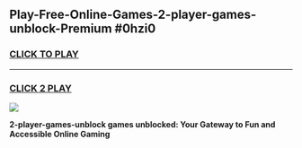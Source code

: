 
## Play-Free-Online-Games-2-player-games-unblock-Premium #0hzi0
<h3>
<a href="https://premium.freeplayer.one?title=2-player-games-unblock&ref=8M">CLICK TO PLAY</a></h3>
<hr>

<h3>
<a href="https://premium.freeplayer.one?title=2-player-games-unblock&ref=8M">CLICK 2 PLAY</a>
  
</h3>

<a href="https://premium.freeplayer.one?title=2-player-games-unblock&ref=8M"><img src="https://clearcache.store/games.png"></a>


**2-player-games-unblock games unblocked: Your Gateway to Fun and Accessible Online Gaming**
